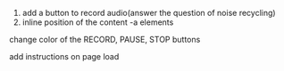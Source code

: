 1. add a button to record audio(answer the question of noise recycling)
2. inline position of the content -a elements


change color of the RECORD, PAUSE, STOP buttons

add instructions on page load
